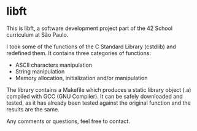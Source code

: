 # libft
This is libft, a software development project part of the 42 School curriculum at São Paulo.

I took some of the functions of the C Standard Library (cstdlib) and redefined them.
It contains three categories of functions:
- ASCII characters manipulation
- String manipulation
- Memory allocation, initialization and/or manipulation

The library contains a Makefile which produces a static library object (.a) compiled with GCC (GNU Compiler).
It can be safely downloaded and tested, as it has already been tested against the original function and the results are the same.

Any comments or questions, feel free to contact.
